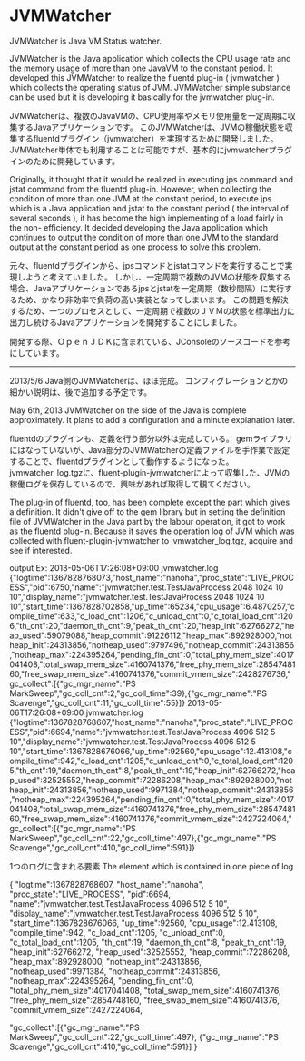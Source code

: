 JVMWatcher
==========

JVMWatcher is Java VM Status watcher.

JVMWatcher is the Java application which collects the CPU usage rate and the memory usage of more than one JavaVM to the constant period.
It developed this JVMWatcher to realize the fluentd plug-in ( jvmwatcher ) which collects the operating status of JVM.
JVMWatcher simple substance can be used but it is developing it basically for the jvmwatcher plug-in.

JVMWatcherは、複数のJavaVMの、CPU使用率やメモリ使用量を一定周期に収集するJavaアプリケーションです。
このJVMWatcherは、JVMの稼働状態を収集するfluentdプラグイン（jvmwatcher）を実現するために開発しました。
JVMWatcher単体でも利用することは可能ですが、基本的にjvmwatcherプラグインのために開発しています。

Originally, it thought that it would be realized in executing jps command and jstat command from the fluentd plug-in.
However, when collecting the condition of more than one JVM at the constant period, to execute jps which is a Java application and jstat to the constant period ( the interval of several seconds ), it has become the high implementing of a load fairly in the non- efficiency.
It decided developing the Java application which continues to output the condition of more than one JVM to the standard output at the constant period as one process to solve this problem.

元々、fluentdプラグインから、jpsコマンドとjstatコマンドを実行することで実現しようと考えていました。
しかし、一定周期で複数のJVMの状態を収集する場合、Javaアプリケーションであるjpsとjstatを一定周期（数秒間隔）に実行するため、かなり非効率で負荷の高い実装となってしまいます。
この問題を解決するため、一つのプロセスとして、一定周期で複数のＪＶＭの状態を標準出力に出力し続けるJavaアプリケーションを開発することにしました。

開発する際、ＯｐｅｎＪＤＫに含まれている、JConsoleのソースコードを参考にしています。


----------------------------------------------
2013/5/6
Java側のJVMWatcherは、ほぼ完成。
コンフィグレーションとかの細かい説明は、後で追加する予定です。

May 6th, 2013
JVMWatcher on the side of the Java is complete approximately.
It plans to add a configuration and a minute explanation later.

fluentdのプラグインも、定義を行う部分以外は完成している。
gemライブラリにはなっていないが、Java部分のJVMWatcherの定義ファイルを手作業で設定することで、fluentdプラグインとして動作するようになった。
jvmwatcher_log.tgzに、fluent-plugin-jvmwatcherによって収集した、JVMの稼働ログを保存しているので、興味があれば取得して観てください。

The plug-in of fluentd, too, has been complete except the part which gives a definition.
It didn't give off to the gem library but in setting the definition file of JVMWatcher in the Java part by the labour operation, it got to work as the fluentd plug-in.
Because it saves the operation log of JVM which was collected with fluent-plugin-jvmwatcher to jvmwatcher_log.tgz, acquire and see if interested.

output Ex:
2013-05-06T17:26:08+09:00       jvmwatcher.log  {"logtime":1367828768073,"host_name":"nanoha","proc_state":"LIVE_PROCESS","pid":6750,"name":"jvmwatcher.test.TestJavaProcess 2048 1024 10 10","display_name":"jvmwatcher.test.TestJavaProcess 2048 1024 10 10","start_time":1367828702858,"up_time":65234,"cpu_usage":6.4870257,"compile_time":633,"c_load_cnt":1206,"c_unload_cnt":0,"c_total_load_cnt":1206,"th_cnt":20,"daemon_th_cnt":9,"peak_th_cnt":20,"heap_init":62766272,"heap_used":59079088,"heap_commit":91226112,"heap_max":892928000,"notheap_init":24313856,"notheap_used":9797496,"notheap_commit":24313856,"notheap_max":224395264,"pending_fin_cnt":0,"total_phy_mem_size":4017041408,"total_swap_mem_size":4160741376,"free_phy_mem_size":2854748160,"free_swap_mem_size":4160741376,"commit_vmem_size":2428276736,"gc_collect":[{"gc_mgr_name":"PS MarkSweep","gc_coll_cnt":2,"gc_coll_time":39},{"gc_mgr_name":"PS Scavenge","gc_coll_cnt":11,"gc_coll_time":55}]}
2013-05-06T17:26:08+09:00       jvmwatcher.log  {"logtime":1367828768607,"host_name":"nanoha","proc_state":"LIVE_PROCESS","pid":6694,"name":"jvmwatcher.test.TestJavaProcess 4096 512 5 10","display_name":"jvmwatcher.test.TestJavaProcess 4096 512 5 10","start_time":1367828676066,"up_time":92560,"cpu_usage":12.413108,"compile_time":942,"c_load_cnt":1205,"c_unload_cnt":0,"c_total_load_cnt":1205,"th_cnt":19,"daemon_th_cnt":8,"peak_th_cnt":19,"heap_init":62766272,"heap_used":32525552,"heap_commit":72286208,"heap_max":892928000,"notheap_init":24313856,"notheap_used":9971384,"notheap_commit":24313856,"notheap_max":224395264,"pending_fin_cnt":0,"total_phy_mem_size":4017041408,"total_swap_mem_size":4160741376,"free_phy_mem_size":2854748160,"free_swap_mem_size":4160741376,"commit_vmem_size":2427224064,"gc_collect":[{"gc_mgr_name":"PS MarkSweep","gc_coll_cnt":22,"gc_coll_time":497},{"gc_mgr_name":"PS Scavenge","gc_coll_cnt":410,"gc_coll_time":591}]}


1つのログに含まれる要素
The element which is contained in one piece of log

{
"logtime":1367828768607,
"host_name":"nanoha",
"proc_state":"LIVE_PROCESS",
"pid":6694,
"name":"jvmwatcher.test.TestJavaProcess 4096 512 5 10",
"display_name":"jvmwatcher.test.TestJavaProcess 4096 512 5 10",
"start_time":1367828676066,
"up_time":92560,
"cpu_usage":12.413108,
"compile_time":942,
"c_load_cnt":1205,
"c_unload_cnt":0,
"c_total_load_cnt":1205,
"th_cnt":19,
"daemon_th_cnt":8,
"peak_th_cnt":19,
"heap_init":62766272,
"heap_used":32525552,
"heap_commit":72286208,
"heap_max":892928000,
"notheap_init":24313856,
"notheap_used":9971384,
"notheap_commit":24313856,
"notheap_max":224395264,
"pending_fin_cnt":0,
"total_phy_mem_size":4017041408,
"total_swap_mem_size":4160741376,
"free_phy_mem_size":2854748160,
"free_swap_mem_size":4160741376,
"commit_vmem_size":2427224064,

"gc_collect":[{"gc_mgr_name":"PS MarkSweep","gc_coll_cnt":22,"gc_coll_time":497},
              {"gc_mgr_name":"PS Scavenge","gc_coll_cnt":410,"gc_coll_time":591}]
}

